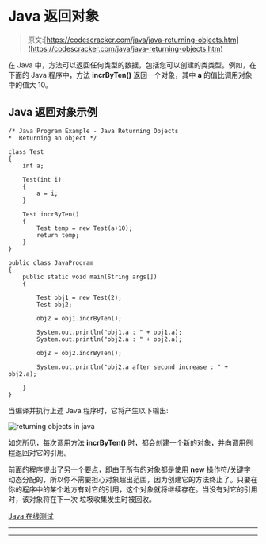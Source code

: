 # Java 返回对象

> 原文:[https://codescracker.com/java/java-returning-objects.htm](https://codescracker.com/java/java-returning-objects.htm)

在 Java 中，方法可以返回任何类型的数据，包括您可以创建的类类型。例如，在下面的 Java 程序中，方法 **incrByTen()** 返回一个对象，其中 **a** 的值比调用对象中的值大 10。

## Java 返回对象示例

```
/* Java Program Example - Java Returning Objects
*  Returning an object */

class Test
{
    int a;

    Test(int i)
    {
        a = i;
    }

    Test incrByTen()
    {
        Test temp = new Test(a+10);
        return temp;
    }
}

public class JavaProgram
{   
    public static void main(String args[])
    {

        Test obj1 = new Test(2);
        Test obj2;

        obj2 = obj1.incrByTen();

        System.out.println("obj1.a : " + obj1.a);
        System.out.println("obj2.a : " + obj2.a);

        obj2 = obj2.incrByTen();

        System.out.println("obj2.a after second increase : " + obj2.a);

    }
}
```

当编译并执行上述 Java 程序时，它将产生以下输出:

![returning objects in java](../Images/ab56dcaf639fb085c1ce04e993668078.png)

如您所见，每次调用方法 **incrByTen()** 时，都会创建一个新的对象，并向调用例程返回对它的引用。

前面的程序提出了另一个要点，即由于所有的对象都是使用 **new** 操作符/关键字 动态分配的，所以你不需要担心对象超出范围，因为创建它的方法终止了。只要在你的程序中的某个地方有对它的引用，这个对象就将继续存在。当没有对它的引用时，该对象将在下一次 垃圾收集发生时被回收。

[Java 在线测试](/exam/showtest.php?subid=1)

* * *

* * *